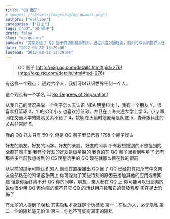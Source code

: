 ```yaml
---
title: "QQ 圈子"
# images: ["/assets/images/og/qq-quanzi.png"]
authors: ["eallion"]
categories: ["日志"]
tags: ["QQ","QQ 圈子"]
draft: false
slug: "qq-quanzi"
summary: "文章介绍了 QQ 圈子的功能和影响力。通过六度分隔理论，我们可以认识世界上任何一个人。作者以自己认识科比为例，展示了 QQ 圈子中朋友关系的连结。他发现在自己 50 个好友中，却有 1798 个圈子好友，包括朋友的亲戚、同学和同事等。作者还提到，在 QQ 圈子里可以找到明星和其他感兴趣的人，并强调了 QQ 对于用户来说是不可或缺的应用程序。最后，文章讨论了隐私问题，并指出隐私本身是虚假概念。"
date: "2012-03-22 13:29:06"
lastmod: "2012-03-22 13:29:06"
---
```


> QQ 圈子 [http://exp.qq.com/details.html#pid=276](http://exp.qq.com/details.html#pid=276)

有这样一个观点：
通过六个人，我们可以认识世界任何一个人。

这个观点有一个学名
叫 [Six Degrees of Separation](http://baike.baidu.com/view/578747.htm)）

从我自己的情况来举一个例子怎么去认识 NBA 明星科比
1，我有一个朋友 Y，很喜欢打篮球
2，Y 的弟弟小 y 也喜欢打篮球，并且在上海交通大学上学
3，小 y 跟同在交通大学的姚明关系不错了
4，姚明在火箭时跟麦蒂是队友
5，麦蒂跟科比的关系非常好
6。

我的 QQ 好友只有 50 个
但是 QQ 圈子里显示有 1798 个圈子好友

好友的朋友，好友的同学，好友的亲戚，好友的同事
所有我想搜到的不想搜到的
全都在圈子里
我有个好友的好友是做星探的
我真的在 QQ 圈子里看到明星了
还有那些多年前我想找到的 CS 明星选手的 QQ 现在就那么摆在我的眼前

从以前的提示可能认识的人
到现在直接推出 QQ 圈子
QQ 已经打算把所有中文网友全部粘在的腾讯这张网上
你可能为了某些特别的原因去接触其他的应用或者网络
但是你始终离不开 QQ
你的同学，朋友，亲人都在 QQ 上
你可能可以很鄙夷的说你很少用 QQ
但你真的离不开它
QQ 的活跃用户数和它的普及程度
实在是太恐怖了

有太多的人提到了隐私
其实隐私本身就是个伪概念
第一：在世为人，必无隐私
第二：你的隐私毫无价值
第三：你也不可能有真正的隐私
